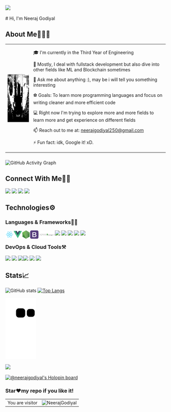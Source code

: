 <p>
  <a href="https://count.getloli.com/"><img src="https://count.getloli.com/get/@:NeerajGodiyal"></a>
 <p> 
   # Hi, I'm Neeraj Godiyal 

## About Me🧑🏼‍💻

<table>
  <tr>
    <td >
        
   <a href="https://devcard.link/VbgaAz " target="_blank">
    <img
      width="160"
         height="150"
      align="right"
      src="https://raw.githubusercontent.com/NeerajGodiyal/NeerajGodiyal/5848ee540ee8f26e1d4b4965869bdf0d230d9274/svg.svg"
    />
  </a>
</td>
    <td valign="center">
      
🎓 I'm currently in the Third Year of Engineering
      
🌱 Mostly, I deal with fullstack development but also dive into other fields like ML and Blockchain sometimes 

💬 Ask me about anything :), may be i will tell you something interesting

⚽ Goals: To learn more programming languages and focus on writing cleaner and more efficient code

💻 Right now I'm trying to explore more and more fields to learn more and get experience on different fields     
 
📫 Reach out to me at: neerajgodiyal250@gmail.com
      
⚡ Fun fact: idk, Google it! xD.
 
  </tr>
  </table>
   
### 
![GitHub Activity Graph](https://activity-graph.herokuapp.com/graph?username=NeerajGodiyal&theme=react-dark&hide_border=true)
   
## Connect With Me👋🏼

<p align="left">  
<a href="https://twitter.com/NeerajGodiyal_" target="blank"><img src="https://img.icons8.com/color/35/000000/twitter--v2.png"/></a>
<a href="https://www.linkedin.com/in/neeraj-godiyal-a402a018a/" target="blank"><img src="https://img.icons8.com/color/35/000000/linkedin.png"/></a>
<a href="https://www.facebook.com/naj.godiyal.3" target="blank"><img src="https://img.icons8.com/color/35/000000/facebook.png"/></a>
<a href="https://www.instagram.com/neerajgodiyal250/" target="blank"><img src="https://img.icons8.com/fluency/35/000000/instagram-new.png"/></a>

</a>
      
</p>
 
## Technologies⚙️

### Languages & Frameworks✍🏼

<img src="https://img.icons8.com/color/35/000000/html-5--v1.png"/> <img src="https://img.icons8.com/color/35/000000/css3.png"/> <img src="https://img.icons8.com/color/35/000000/javascript--v1.png"/> <img src="https://img.icons8.com/color/35/000000/c-plus-plus-logo.png"/>
 <img src="https://img.icons8.com/color/35/000000/python.png"/><img align="left" alt="React" width="26px" src="https://raw.githubusercontent.com/github/explore/80688e429a7d4ef2fca1e82350fe8e3517d3494d/topics/react/react.png"/>
<img align="left" alt="vue" width="26px" src="https://raw.githubusercontent.com/github/explore/80688e429a7d4ef2fca1e82350fe8e3517d3494d/topics/vue/vue.png"/>
<img align="left" alt="Node.js" width="26px" src="https://raw.githubusercontent.com/github/explore/80688e429a7d4ef2fca1e82350fe8e3517d3494d/topics/nodejs/nodejs.png" />
<img align="left" alt="Bootstrap" width="26px" src="https://raw.githubusercontent.com/github/explore/80688e429a7d4ef2fca1e82350fe8e3517d3494d/topics/bootstrap/bootstrap.png"/>
<img align="left" alt="express" width="26px" src="https://raw.githubusercontent.com/github/explore/80688e429a7d4ef2fca1e82350fe8e3517d3494d/topics/express/express.png"/>
<img align="left" alt="MongoDB" width="26px" src="https://raw.githubusercontent.com/github/explore/80688e429a7d4ef2fca1e82350fe8e3517d3494d/topics/mongodb/mongodb.png"/>


### DevOps & Cloud Tools⚒️

<img src="https://img.icons8.com/fluency/35/000000/visual-studio-code-2019.png"/> <img src="https://img.icons8.com/color/35/000000/google-cloud.png"/> <img src="https://img.icons8.com/fluency/35/000000/azure.png"/><img src="https://img.icons8.com/color/35/000000/figma--v2.png"/> <img src="https://img.icons8.com/color/35/000000/git.png"/> <img src="https://img.icons8.com/color/35/000000/github.png"/> 


## Stats📈

![GitHub stats](https://github-readme-stats.vercel.app/api?username=NeerajGodiyal&count_private=true&show_icons=true&theme=radical)
[![Top Langs](https://github-readme-stats.vercel.app/api/top-langs/?username=NeerajGodiyal&langs_count=10&layout=compact&show_icons=true&theme=radical)](https://github.com/NeerajGodiyal/github-readme-stats)


<div align="left">


![snake gif](https://github.com/NeerajGodiyal/NeerajGodiyal/blob/output/github-contribution-grid-snake.svg)
  
  <img src="https://raw.githubusercontent.com/halfrost/halfrost/master/icons/header_.png">
  
[![@neerajgodiyal's Holopin board](https://holopin.me/neerajgodiyal)](https://holopin.io/@neerajgodiyal)   

### Star❤️my repo if you like it!

</div>
<table>
  <tr>
    <td>You are visitor</td>
    <td><img src="https://profile-counter.glitch.me/NeerajGodiyal/count.svg" alt="NeerajGodiyal" /></td>
  </tr>
</table>

